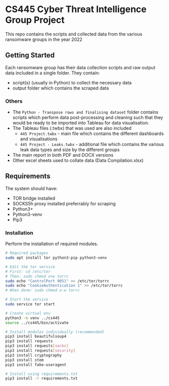 # CS445 Cyber Threat Intelligence Group Project

This repo contains the scripts and collected data from the various ransomware groups in the year 2022

## Getting Started

Each ransomware group has their data collection scripts and raw output data included in a single folder.
They contain:

- script(s) (usually in Python) to collect the necessary data
- output folder which contains the scraped data

### Others

- The `Python - Transpose rows and finalising dataset` folder contains scripts which perform data post-processing and cleaning such that they would be ready to be imported into Tableau for data visualisation.
- The Tableau files (.twbx) that was used are also included
  - `445 Project.twbx` - main file which contains the different dashboards and visualisations
  - `445 Project - Leaks.twbx` - additional file which contains the various leak data types and size by the different groups
- The main report in both PDF and DOCX versions
- Other excel sheets used to collate data (Data Compilation.xlsx)

## Requirements

The system should have:

- TOR bridge installed
- SOCKS5h proxy installed preferrably for scraping
- Python3+
- Python3-venv
- Pip3

### Installation

Perform the installation of required modules.

```bash
# Required packages
sudo apt install tor python3-pip python3-venv

# Edit the tor service
# First: cd /etc/tor
# Then: sudo chmod o+w torrc
sudo echo "ControlPort 9051" >> /etc/tor/torrc
sudo echo "CookieAuthentication 1" >> /etc/tor/torrc
# When done: sudo chmod o-w torrc

# Start the service
sudo service tor start

# Create virtual env
python3 -m venv ../cs445
source ../cs445/bin/activate

# Install modules individually (recommended)
pip3 install beautifulsoup4
pip3 install requests
pip3 install requests[socks]
pip3 install requests[security]
pip3 install cryptography
pip3 install stem
pip3 install fake-useragent

# Install using requirements.txt
pip3 install -r requirements.txt
```
